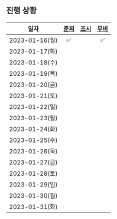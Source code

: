 ## 진행 상황

|      일자      | [준찌](https://github.com/juunzzi) | [조시](https://github.com/hyunrrr) | [무비](https://github.com/byhhh2) |
| :------------: | :--------------------------------: | :--------------------------------: | :---------------------------:|
| 2023-01-16(월) |                   ✅                 |                                    |✅|
| 2023-01-17(화) |                                    |                                    ||
| 2023-01-18(수) |                                    |                                    ||
| 2023-01-19(목) |                                    |                                    ||
| 2023-01-20(금) |                                    |                                    ||
| 2023-01-21(토) |                                    |                                    ||
| 2023-01-22(일) |                                    |                                    ||
| 2023-01-23(월) |                                    |                                    ||
| 2023-01-24(화) |                                    |                                    ||
| 2023-01-25(수) |                                    |                                    ||
| 2023-01-26(목) |                                    |                                    ||
| 2023-01-27(금) |                                    |                                    ||
| 2023-01-28(토) |                                    |                                    ||
| 2023-01-29(일) |                                    |                                    ||
| 2023-01-30(월) |                                    |                                    ||
| 2023-01-31(화) |                                    |                                    ||
